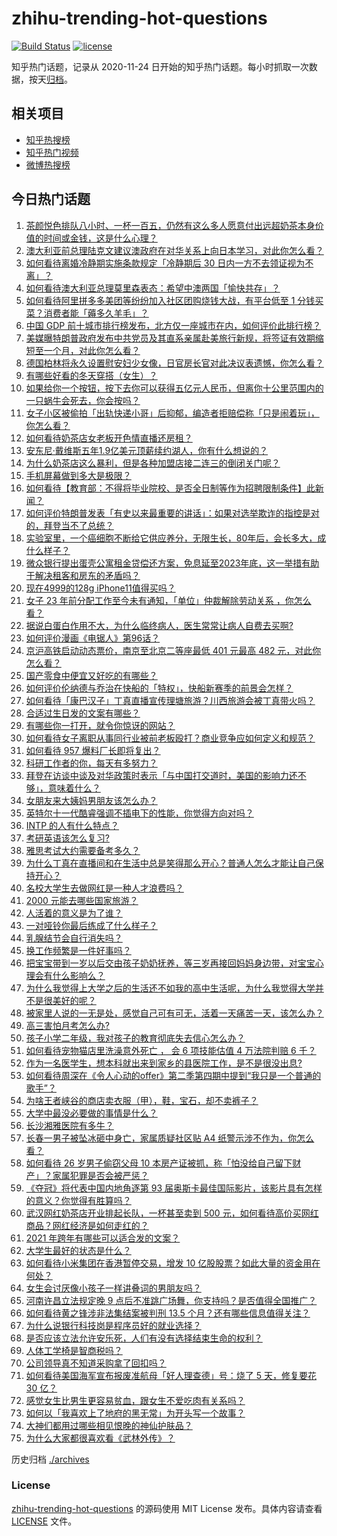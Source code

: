 # zhihu-trending-hot-questions

[![Build Status](https://github.com/justjavac/zhihu-trending-hot-questions/workflows/ci/badge.svg?branch=master)](https://github.com/justjavac/zhihu-trending-hot-questions/actions)
[![license](https://img.shields.io/github/license/justjavac/zhihu-trending-hot-questions)](https://github.com/justjavac/zhihu-trending-hot-questions/blob/master/LICENSE)

知乎热门话题，记录从 2020-11-24 日开始的知乎热门话题。每小时抓取一次数据，按天[归档](./archives)。

## 相关项目

- [知乎热搜榜](https://github.com/justjavac/zhihu-trending-top-search)
- [知乎热门视频](https://github.com/justjavac/zhihu-trending-hot-video)
- [微博热搜榜](https://github.com/justjavac/weibo-trending-hot-search)

## 今日热门话题

<!-- BEGIN -->
<!-- 最后更新时间 Fri Dec 04 2020 06:01:37 GMT+0800 (CST) -->
1. [茶颜悦色排队八小时、一杯一百五，仍然有这么多人愿意付出远超奶茶本身价值的时间或金钱，这是什么心理？](https://www.zhihu.com/question/432808267)
1. [澳大利亚前总理陆克文建议澳政府在对华关系上向日本学习，对此你怎么看？](https://www.zhihu.com/question/433140811)
1. [如何看待离婚冷静期实施条款规定「冷静期后 30 日内一方不去领证视为不离」？](https://www.zhihu.com/question/433131078)
1. [如何看待澳大利亚总理莫里森表态：希望中澳两国「愉快共存」？](https://www.zhihu.com/question/433177100)
1. [如何看待阿里拼多多美团等纷纷加入社区团购烧钱大战，有平台低至 1 分钱买菜？消费者能「薅多久羊毛」？](https://www.zhihu.com/question/432996909)
1. [中国 GDP 前十城市排行榜发布，北方仅一座城市在内，如何评价此排行榜？](https://www.zhihu.com/question/432834546)
1. [美媒曝特朗普政府发布中共党员及其直系亲属赴美旅行新规，将签证有效期缩短至一个月，对此你怎么看？](https://www.zhihu.com/question/433179089)
1. [德国柏林将永久设置慰安妇少女像，日官房长官对此决议表遗憾，你怎么看？](https://www.zhihu.com/question/433088088)
1. [有哪些好看的冬天穿搭（女生）？](https://www.zhihu.com/question/351887044)
1. [如果给你一个按钮，按下去你可以获得五亿元人民币，但离你十公里范围内的一只蜗牛会死去，你会按吗？](https://www.zhihu.com/question/432138677)
1. [女子小区被偷拍「出轨快递小哥」后抑郁，编造者拒赔偿称「只是闹着玩」，你怎么看？](https://www.zhihu.com/question/433135903)
1. [如何看待奶茶店女老板开色情直播还房租？](https://www.zhihu.com/question/432986590)
1. [安东尼·戴维斯五年1.9亿美元顶薪续约湖人，你有什么想说的？](https://www.zhihu.com/question/433196735)
1. [为什么奶茶店这么暴利，但是各种加盟店接二连三的倒闭关门呢？](https://www.zhihu.com/question/406951584)
1. [手机屏幕做到多大是极限？](https://www.zhihu.com/question/433119824)
1. [如何看待【教育部：不得将毕业院校、是否全日制等作为招聘限制条件】此新闻？](https://www.zhihu.com/question/432912880)
1. [如何评价特朗普发表「有史以来最重要的讲话」：如果对选举欺诈的指控是对的，拜登当不了总统？](https://www.zhihu.com/question/433102893)
1. [实验室里，一个癌细胞不断给它供应养分，无限生长，80年后，会长多大，成什么样子？](https://www.zhihu.com/question/429751120)
1. [微众银行提出蛋壳公寓租金贷偿还方案，免息延至2023年底，这一举措有助于解决租客和房东的矛盾吗？](https://www.zhihu.com/question/433093426)
1. [现在4999的128g iPhone11值得买吗？](https://www.zhihu.com/question/422543012)
1. [女子 23 年前分配工作至今未有通知，「单位」仲裁解除劳动关系 ，你怎么看？](https://www.zhihu.com/question/432968556)
1. [据说白蛋白作用不大，为什么临终病人，医生常常让病人自费去买啊?](https://www.zhihu.com/question/428134186)
1. [如何评价漫画《电锯人》第96话？](https://www.zhihu.com/question/433013328)
1. [京沪高铁启动动态票价，南京至北京二等座最低 401 元最高 482 元，对此你怎么看？](https://www.zhihu.com/question/432218091)
1. [国产零食中便宜又好吃的有哪些？](https://www.zhihu.com/question/54935877)
1. [如何评价伦纳德与乔治在快船的「特权」，快船新赛季的前景会怎样？](https://www.zhihu.com/question/433123696)
1. [如何看待「康巴汉子」丁真直播宣传理塘旅游？川西旅游会被丁真带火吗？](https://www.zhihu.com/question/433198215)
1. [合适过生日发的文案有哪些？](https://www.zhihu.com/question/367305800)
1. [有哪些你一打开，就令你惊讶的网站？](https://www.zhihu.com/question/393259130)
1. [如何看待女子离职从事同行业被前老板殴打？商业竞争应如何定义和规范？](https://www.zhihu.com/question/433157157)
1. [如何看待 957 爆料厂长即将复出？](https://www.zhihu.com/question/433131341)
1. [科研工作者的你，每天有多努力？](https://www.zhihu.com/question/432181844)
1. [拜登在访谈中谈及对华政策时表示「与中国打交道时，美国的影响力还不够」，意味着什么？](https://www.zhihu.com/question/433020016)
1. [女朋友来大姨妈男朋友该怎么办？](https://www.zhihu.com/question/266168336)
1. [英特尔十一代酷睿强调不插电下的性能，你觉得方向对吗？](https://www.zhihu.com/question/433001422)
1. [INTP 的人有什么特点？](https://www.zhihu.com/question/273926326)
1. [考研英语该怎么复习?](https://www.zhihu.com/question/21322184)
1. [雅思考试大约需要备考多久？](https://www.zhihu.com/question/352787239)
1. [为什么丁真在直播间和在生活中总是笑得那么开心？普通人怎么才能让自己保持开心？](https://www.zhihu.com/question/433217120)
1. [名校大学生去做网红是一种人才浪费吗？](https://www.zhihu.com/question/432953578)
1. [2000 元能去哪些国家旅游？](https://www.zhihu.com/question/314156798)
1. [人活着的意义是为了谁？](https://www.zhihu.com/question/424617691)
1. [一对哑铃你最后练成了什么样子？](https://www.zhihu.com/question/378688672)
1. [乳腺结节会自行消失吗？](https://www.zhihu.com/question/413037779)
1. [换工作频繁是一件好事吗？](https://www.zhihu.com/question/427420299)
1. [把宝宝带到一岁以后交由孩子奶奶抚养，等三岁再接回妈妈身边带，对宝宝心理会有什么影响么？](https://www.zhihu.com/question/430229880)
1. [为什么我觉得上大学之后的生活还不如我的高中生活呢，为什么我觉得大学并不是很美好的呢？](https://www.zhihu.com/question/305347994)
1. [被家里人说的一无是处，感觉自己可有可无，活着一天痛苦一天，该怎么办？](https://www.zhihu.com/question/432642108)
1. [高三害怕月考怎么办?](https://www.zhihu.com/question/432457067)
1. [孩子小学二年级，我对孩子的教育彻底失去信心怎么办？](https://www.zhihu.com/question/431447269)
1. [如何看待宠物猫店里洗澡意外死亡 ， 会 6 项技能估值 4 万法院判赔 6 千？](https://www.zhihu.com/question/432995853)
1. [作为一名医学生，想本科就出来到家乡的县医院工作，是不是很没出息?](https://www.zhihu.com/question/433057564)
1. [如何看待周深在《令人心动的offer》第二季第四期中提到“我只是一个普通的歌手”？](https://www.zhihu.com/question/433045701)
1. [为啥王者峡谷的商店卖衣服（甲），鞋，宝石，却不卖裤子？](https://www.zhihu.com/question/432880114)
1. [大学中最没必要做的事情是什么？](https://www.zhihu.com/question/23373520)
1. [长沙湘雅医院有多牛？](https://www.zhihu.com/question/277783550)
1. [长春一男子被坠冰砸中身亡，家属质疑社区贴 A4 纸警示涉不作为，你怎么看？](https://www.zhihu.com/question/433032668)
1. [如何看待 26 岁男子偷窃父母 10 本房产证被抓，称「怕没给自己留下财产」？家属犯罪是否会被严惩？](https://www.zhihu.com/question/433092453)
1. [《夺冠》将代表中国内地角逐第 93 届奥斯卡最佳国际影片，该影片具有怎样的意义？你觉得有胜算吗？](https://www.zhihu.com/question/433114783)
1. [武汉网红奶茶店开业排起长队，一杯甚至卖到 500 元，如何看待高价买网红商品？网红经济是如何走红的？](https://www.zhihu.com/question/432943281)
1. [2021 年跨年有哪些可以适合发的文案？](https://www.zhihu.com/question/432126956)
1. [大学生最好的状态是什么？](https://www.zhihu.com/question/333711492)
1. [如何看待小米集团在香港暂停交易，增发 10 亿股股票？如此大量的资金用在何处？](https://www.zhihu.com/question/432936375)
1. [女生会讨厌像小孩子一样讲叠词的男朋友吗？](https://www.zhihu.com/question/432176430)
1. [河南许昌立法规定晚 9 点后不准跳广场舞，你支持吗？是否值得全国推广？](https://www.zhihu.com/question/433097856)
1. [如何看待黄之锋涉非法集结案被判刑 13.5 个月？还有哪些信息值得关注？](https://www.zhihu.com/question/432993047)
1. [为什么说银行科技岗是程序员好的就业选择？](https://www.zhihu.com/question/380468704)
1. [是否应该立法允许安乐死，人们有没有选择结束生命的权利？](https://www.zhihu.com/question/432953501)
1. [人体工学椅是智商税吗？](https://www.zhihu.com/question/354809821)
1. [公司领导真不知道采购拿了回扣吗？](https://www.zhihu.com/question/304045143)
1. [如何看待美国海军宣布报废准航母「好人理查德」号：烧了 5 天，修复要花 30 亿？](https://www.zhihu.com/question/432854876)
1. [感觉女生比男生更容易贫血，跟女生不爱吃肉有关系吗？](https://www.zhihu.com/question/432937980)
1. [如何以「我喜欢上了地府的黑无常」为开头写一个故事？](https://www.zhihu.com/question/413277371)
1. [大神们都用过哪些相见恨晚的神仙护肤品？](https://www.zhihu.com/question/421035053)
1. [为什么大家都很喜欢看《武林外传》？](https://www.zhihu.com/question/430283386)
<!-- END -->

历史归档 [./archives](./archives)

### License

[zhihu-trending-hot-questions](https://github.com/justjavac/zhihu-trending-hot-questions) 的源码使用 MIT License 发布。具体内容请查看 [LICENSE](./LICENSE) 文件。
